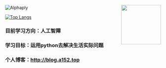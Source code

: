 <img align='right' src='http://sukasuka-anime.com/core_sys/images/contents/00000017/block/00000060/00000047.png?1684117971' width='128px'></img>
![Alphaply](https://github-readme-stats.vercel.app/api?username=alphaply&show_icons=true&theme=transparent)


[![Top Langs](https://github-readme-stats.vercel.app/api/top-langs/?username=alphaply)](https://github.com/anuraghazra/github-readme-stats)

### 目前学习方向：人工智障
### 学习目标：运用python去解决生活实际问题
### 个人博客：http://blog.a152.top
